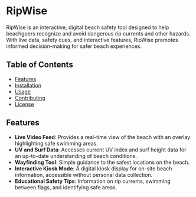 # RipWise

RipWise is an interactive, digital beach safety tool designed to help beachgoers recognize and avoid dangerous rip currents and other hazards. With live data, safety cues, and interactive features, RipWise promotes informed decision-making for safer beach experiences.

## Table of Contents
- [Features](#features)
- [Installation](#installation)
- [Usage](#usage)
- [Contributing](#contributing)
- [License](#license)

## Features
- **Live Video Feed**: Provides a real-time view of the beach with an overlay highlighting safe swimming areas.
- **UV and Surf Data**: Accesses current UV index and surf height data for an up-to-date understanding of beach conditions.
- **Wayfinding Tool**: Simple guidance to the safest locations on the beach.
- **Interactive Kiosk Mode**: A digital kiosk display for on-site beach information, accessible without personal data collection.
- **Educational Safety Tips**: Information on rip currents, swimming between flags, and identifying safe areas.